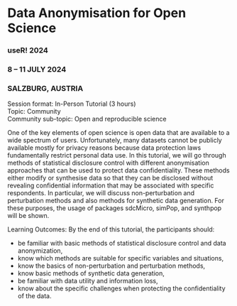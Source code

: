 # Data Anonymisation for Open Science

### useR! 2024
### 8 – 11 JULY 2024
### SALZBURG, AUSTRIA

Session format: In-Person Tutorial (3 hours) \
Topic: Community \
Community sub-topic: Open and reproducible science 

One of the key elements of open science is open data that are available to a wide spectrum of users. Unfortunately, many datasets cannot be publicly available mostly for privacy reasons because data protection laws fundamentally restrict personal data use.
In this tutorial, we will go through methods of statistical disclosure control with different anonymisation approaches that can be used to protect data confidentiality. These methods either modify or synthesise data so that they can be disclosed without revealing confidential information that may be associated with specific respondents. In particular, we will discuss non-perturbation and perturbation methods and also methods for synthetic data generation.
For these purposes, the usage of packages sdcMicro, simPop, and synthpop will be shown.

Learning Outcomes:
By the end of this tutorial, the participants should:
- be familiar with basic methods of statistical disclosure control and data anonymization,
- know which methods are suitable for specific variables and situations,
- know the basics of non-perturbation and perturbation methods,
- know basic methods of synthetic data generation,
- be familiar with data utility and information loss,
- know about the specific challenges when protecting the confidentiality of the data.
